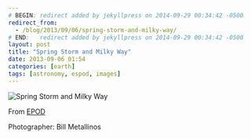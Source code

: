 ```yaml
---
# BEGIN: redirect added by jekyllpress on 2014-09-29 00:34:42 -0500
redirect_from:
  - /blog/2013/09/06/spring-storm-and-milky-way/
# END:   redirect added by jekyllpress on 2014-09-29 00:34:42 -0500
layout: post
title: "Spring Storm and Milky Way"
date: 2013-09-06 01:54
categories: [earth]
tags: [astronomy, espod, images]
---
```

![Spring Storm and Milky Way](/images/springstormandmilkyway.jpg ) 

From [EPOD](http://epod.usra.edu/blog/2013/09/spring-storm-and-milky-way.html ) 

Photographer: Bill Metallinos 
